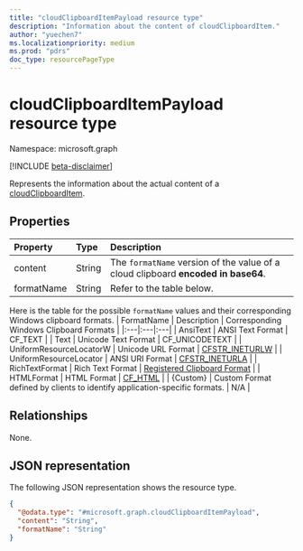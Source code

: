 ```yaml
---
title: "cloudClipboardItemPayload resource type"
description: "Information about the content of cloudClipboardItem."
author: "yuechen7"
ms.localizationpriority: medium
ms.prod: "pdrs"
doc_type: resourcePageType
---
```


# cloudClipboardItemPayload resource type

Namespace: microsoft.graph

[!INCLUDE [beta-disclaimer](../../includes/beta-disclaimer.md)]

Represents the information about the actual content of a [cloudClipboardItem](../resources/cloudclipboarditem.md).

## Properties
|Property|Type|Description|
|:---|:---|:---|
|content|String|The `formatName` version of the value of a cloud clipboard **encoded in base64**.|
|formatName|String|Refer to the table below.|

Here is the table for the possible `formatName` values and their corresponding Windows clipboard formats.
| FormatName                    | Description                           | Corresponding Windows Clipboard Formats |
|:---|:---|:---|
| AnsiText                      | ANSI Text Format                      | CF_TEXT                                 |
| Text                          | Unicode Text Format                   | CF_UNICODETEXT                          |
| UniformResourceLocatorW       | Unicode URL Format                    | [CFSTR_INETURLW](/windows/win32/shell/clipboard#cfstr_ineturl)                          |
| UniformResourceLocator        | ANSI URI Format                       | [CFSTR_INETURLA](/windows/win32/shell/clipboard#cfstr_ineturl)                          |
| RichTextFormat                | Rich Text Format                      | [Registered Clipboard Format](/windows/win32/dataxchg/clipboard-formats#registered-clipboard-formats)  |
| HTMLFormat                    | HTML Format                           | [CF_HTML](/windows/win32/dataxchg/html-clipboard-format)  |
| {Custom}                      | Custom Format defined by clients to identify application-specific formats.       | N/A  |

## Relationships
None.

## JSON representation
The following JSON representation shows the resource type.
<!-- {
  "blockType": "resource",
  "@odata.type": "microsoft.graph.cloudClipboardItemPayload"
}
-->
``` json
{
  "@odata.type": "#microsoft.graph.cloudClipboardItemPayload",
  "content": "String",
  "formatName": "String"
}
```

